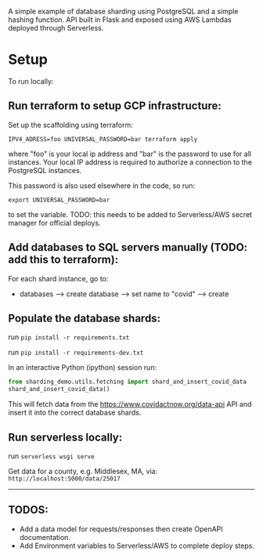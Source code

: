 A simple example of database sharding using PostgreSQL and a simple hashing function. API built in Flask and exposed using AWS Lambdas deployed through Serverless.


# Setup 
To run locally:

## Run terraform to setup GCP infrastructure:
Set up the scaffolding using terraform:

```IPV4_ADRESS=foo UNIVERSAL_PASSWORD=bar terraform apply```

where "foo" is your local ip address and "bar" is the password to use for all instances.
Your local IP address is required to authorize a connection to the PostgreSQL instances. 

This password is also used elsewhere in the code, so run:

`export UNIVERSAL_PASSWORD=bar`

to set the variable. TODO: this needs to be added to Serverless/AWS secret manager for official deploys.

## Add databases to SQL servers manually (TODO: add this to terraform):
For each shard instance, go to:

- databases --> create database --> set name to "covid" --> create


## Populate the database shards:
run `pip install -r requirements.txt`

run `pip install -r requirements-dev.txt`

In an interactive Python (ipython) session run:

```python
from sharding_demo.utils.fetching import shard_and_insert_covid_data
shard_and_insert_covid_data()
```

This will fetch data from the https://www.covidactnow.org/data-api API and insert it into the correct database shards.

## Run serverless locally:
run `serverless wsgi serve`

Get data for a county, e.g. Middlesex, MA, via: `http://localhost:5000/data/25017`


--------------

## TODOS:
- Add a data model for requests/responses then create OpenAPI documentation.
- Add Environment variables to Serverless/AWS to complete deploy steps.
